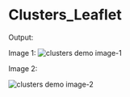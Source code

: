 # Clusters_Leaflet





Output:

Image 1:
![clusters demo image-1](https://user-images.githubusercontent.com/45413346/49184492-241cb200-f325-11e8-8af2-e8b338174ef1.JPG)


Image 2:

![clusters demo image-2](https://user-images.githubusercontent.com/45413346/49184493-241cb200-f325-11e8-9666-9258cbc11dbc.JPG)
